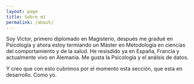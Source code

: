 ```yaml
---
layout: page
title: Sobre mí
permalink: /about/
---
```


Soy Victor, primero diplomado en Magisterio, después me gradué en Psicología y ahora estoy termiando un Máster en Metodología en ciencias del comportamiento y de la salud.
He resisdido ya en España, Francia y actualmente vivo en Alemania. 
Me gusta la Psicología y el análsis de datos.

Y creo que con esto cubrimos por el momento esta sección, que esta en desarrollo. Como yo. 


